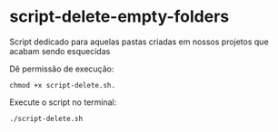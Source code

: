 # script-delete-empty-folders

Script dedicado para aquelas pastas criadas em nossos projetos que acabam sendo esquecidas 

Dê permissão de execução: 

```
chmod +x script-delete.sh.
```
Execute o script no terminal:

```
./script-delete.sh
```

